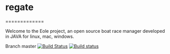 # regate
=============

Welcome to the Eole project, an open source boat race manager developed in JAVA for linux, mac, windows.

Branch master [![Build Status](https://img.shields.io/travis/Scrum-PPE-2SLAM/Regate/master.svg?label=Travis-CI)](https://travis-ci.org/leojullerot/Regate) 
[![Build status](https://img.shields.io/appveyor/ci/leojullerot/regate-ui9u1/master.svg?label=AppVeyor)](https://ci.appveyor.com/project/leojullerot/regate)
